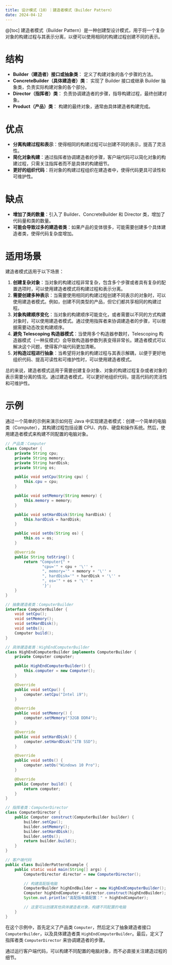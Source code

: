 ```yaml
---
title: 设计模式（10）｜建造者模式（Builder Pattern）
date: 2024-04-12
---
```

@[toc]
建造者模式（Builder Pattern）是一种创建型设计模式，用于将一个复杂对象的构建过程与其表示分离，以便可以使用相同的构建过程创建不同的表示。
# 结构

- **Builder（建造者）接口或抽象类**： 定义了构建对象的各个步骤的方法。
- **ConcreteBuilder（具体建造者）类**： 实现了 Builder 接口或继承 Builder 抽象类，负责实际构建对象的各个部分。
- **Director（指挥者）类**： 负责协调建造者的步骤，指导构建过程，最终创建对象。
- **Product（产品）类**： 构建的最终对象，通常由具体建造者构建完成。
# 优点

- **分离构建过程和表示**：使得相同的构建过程可以创建不同的表示，提高了灵活性。
- **简化对象构建**：通过指挥者协调建造者的步骤，客户端代码可以简化对象的构建过程，只需关注指挥者而不是具体的构建细节。
- **更好的组织代码**：将对象的构建过程组织在建造者中，使得代码更具可读性和可维护性。
# 缺点

- **增加了类的数量**：引入了 Builder、ConcreteBuilder 和 Director 类，增加了代码量和类的数量。
- **可能会导致过多的建造者类**：如果产品的变体很多，可能需要创建多个具体建造者类，使得代码复杂度增加。
# 适用场景
建造者模式适用于以下场景：

1.  **创建复杂对象**：当对象的构建过程非常复杂，包含多个步骤或者具有复杂的配置选项时，可以使用建造者模式将构建过程和表示分离。
2.  **需要创建多种表示**：当需要使用相同的构建过程创建不同表示的对象时，可以使用建造者模式。例如，创建不同类型的产品，但它们都共享相同的构建过程。
3.  **对象构建顺序变化**：当对象的构建顺序可能变化，或者需要以不同的方式构建对象时，可以使用建造者模式。通过使用指挥者来协调建造者的步骤，可以根据需要动态改变构建顺序。
4.  **避免 Telescoping 构造器模式**：当使用多个构造器参数时，Telescoping 构造器模式（一种反模式）会导致构造器参数列表变得非常长。建造者模式可以解决这个问题，使得客户端代码更加清晰。
5.  **对构造过程进行抽象**：当希望将对象的构建过程与其表示解耦，以便于更好地组织代码、提高可读性和可维护性时，可以使用建造者模式。

总的来说，建造者模式适用于需要创建复杂对象、对象的构建过程复杂或者对象的表示需要分离的情况。通过建造者模式，可以更好地组织代码，提高代码的灵活性和可维护性。
# 示例
通过一个简单的示例来演示如何在 Java 中实现建造者模式：创建一个简单的电脑类（Computer），其构建过程包括设置 CPU、内存、硬盘和操作系统。然后，使用建造者模式来构建不同配置的电脑对象。

```java
// 产品类：Computer
class Computer {
    private String cpu;
    private String memory;
    private String hardDisk;
    private String os;

    public void setCpu(String cpu) {
        this.cpu = cpu;
    }

    public void setMemory(String memory) {
        this.memory = memory;
    }

    public void setHardDisk(String hardDisk) {
        this.hardDisk = hardDisk;
    }

    public void setOs(String os) {
        this.os = os;
    }

    @Override
    public String toString() {
        return "Computer{" +
                "cpu='" + cpu + '\'' +
                ", memory='" + memory + '\'' +
                ", hardDisk='" + hardDisk + '\'' +
                ", os='" + os + '\'' +
                '}';
    }
}

// 抽象建造者类：ComputerBuilder
interface ComputerBuilder {
    void setCpu();
    void setMemory();
    void setHardDisk();
    void setOs();
    Computer build();
}

// 具体建造者类：HighEndComputerBuilder
class HighEndComputerBuilder implements ComputerBuilder {
    private Computer computer;

    public HighEndComputerBuilder() {
        this.computer = new Computer();
    }

    @Override
    public void setCpu() {
        computer.setCpu("Intel i9");
    }

    @Override
    public void setMemory() {
        computer.setMemory("32GB DDR4");
    }

    @Override
    public void setHardDisk() {
        computer.setHardDisk("1TB SSD");
    }

    @Override
    public void setOs() {
        computer.setOs("Windows 10 Pro");
    }

    @Override
    public Computer build() {
        return computer;
    }
}

// 指挥者类：ComputerDirector
class ComputerDirector {
    public Computer construct(ComputerBuilder builder) {
        builder.setCpu();
        builder.setMemory();
        builder.setHardDisk();
        builder.setOs();
        return builder.build();
    }
}

// 客户端代码
public class BuilderPatternExample {
    public static void main(String[] args) {
        ComputerDirector director = new ComputerDirector();

        // 构建高配版电脑
        ComputerBuilder highEndBuilder = new HighEndComputerBuilder();
        Computer highEndComputer = director.construct(highEndBuilder);
        System.out.println("高配版电脑配置：" + highEndComputer);

        // 这里可以创建其他具体建造者对象，构建不同配置的电脑
    }
}
```

在这个示例中，首先定义了产品类 `Computer`，然后定义了抽象建造者接口 `ComputerBuilder`，以及具体建造者类 `HighEndComputerBuilder`。最后，定义了指挥者类 `ComputerDirector` 来协调建造者的步骤。

通过运行客户端代码，可以构建不同配置的电脑对象，而不必直接关注建造过程的细节。

